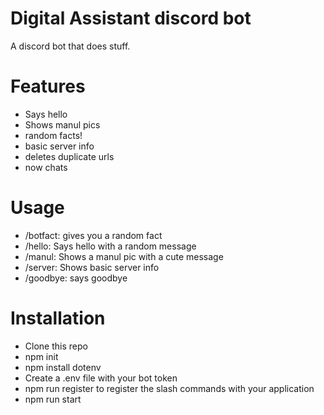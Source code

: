 # Digital Assistant discord bot
A discord bot that does stuff. 

# Features
- Says hello
- Shows manul pics
- random facts!
- basic server info
- deletes duplicate urls
- now chats 

# Usage
- /botfact: gives you a random fact
- /hello: Says hello with a random message
- /manul: Shows a manul pic with a cute message
- /server: Shows basic server info
- /goodbye: says goodbye

# Installation
- Clone this repo
- npm init
- npm install dotenv
- Create a .env file with your bot token
- npm run register to register the slash commands with your application
- npm run start
